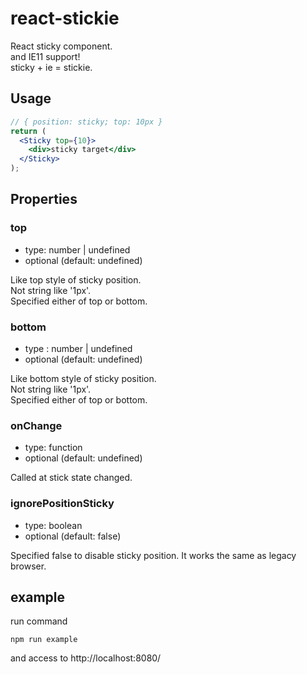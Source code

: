 # react-stickie

React sticky component.  
and IE11 support!  
sticky + ie = stickie.

## Usage

```jsx
// { position: sticky; top: 10px }
return (
  <Sticky top={10}>
    <div>sticky target</div>
  </Sticky>
);
```

## Properties

### top

* type: number | undefined
* optional (default: undefined)

Like top style of sticky position.  
Not string like '1px'.  
Specified either of top or bottom.

### bottom

* type : number | undefined
* optional (default: undefined)

Like bottom style of sticky position.  
Not string like '1px'.  
Specified either of top or bottom.

### onChange

* type: function
* optional (default: undefined)

Called at stick state changed.

### ignorePositionSticky

* type: boolean
* optional (default: false)

Specified false to disable sticky position.
It works the same as legacy browser.

## example

run command

```
npm run example
```

and access to http://localhost:8080/

